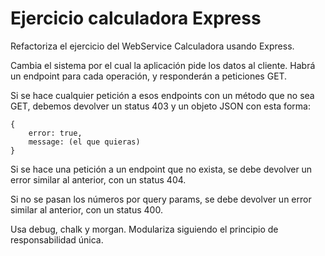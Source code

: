 # Ejercicio calculadora Express

Refactoriza el ejercicio del WebService Calculadora usando Express.

Cambia el sistema por el cual la aplicación pide los datos al cliente. Habrá un endpoint para cada operación, y responderán a peticiones GET.

Si se hace cualquier petición a esos endpoints con un método que no sea GET, debemos devolver un status 403 y un objeto JSON con esta forma:

```
{
    error: true,
    message: (el que quieras)
}
```

Si se hace una petición a un endpoint que no exista, se debe devolver un error similar al anterior, con un status 404.

Si no se pasan los números por query params, se debe devolver un error similar al anterior, con un status 400.

Usa debug, chalk y morgan. Modulariza siguiendo el principio de responsabilidad única.

